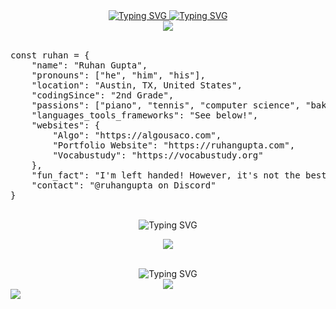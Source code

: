 <!--Are you looking at my README code? Hmm...-->
<div align="center">
  <a href="https://ruhangupta.com">
  <div>
  <img src="https://readme-typing-svg.demolab.com?font=Fira+Code&color=3D7CF7&duration=0.1&center=true&vCenter=true&repeat=false&width=435&lines=R+U+H+A+N+%7C+G+U+P+T+A" alt="Typing SVG" />
  <img src="https://readme-typing-svg.demolab.com?font=Fira+Code&duration=2500&color=3D7CF7&center=true&pause=100&vCenter=true&repeat=true&width=435&lines=I'm+a+developer...;I'm+a+student...;I'm+a+learner..." alt="Typing SVG" />
  </div>
  </a>
  <img src="http://github-profile-summary-cards.vercel.app/api/cards/profile-details?username=IMGROOT2&theme=transparent">
<!--   <img src="http://github-profile-summary-cards.vercel.app/api/cards/stats?username=IMGROOT2&theme=transparent"> -->
</div>
<br>
<pre>
const ruhan = {
    "name": "Ruhan Gupta",
    "pronouns": ["he", "him", "his"],
    "location": "Austin, TX, United States",
    "codingSince": "2nd Grade",
    "passions": ["piano", "tennis", "computer science", "baking", "poetry", "photography"],
    "languages_tools_frameworks": "See below!",
    "websites": {
        "Algo": "https://algousaco.com",
        "Portfolio Website": "https://ruhangupta.com",
        "Vocabustudy": "https://vocabustudy.org"
    },
    "fun_fact": "I'm left handed! However, it's not the best for playing the piano...",
    "contact": "@ruhangupta on Discord"
}
</pre>
<br>
<div align="center">
<img src="https://readme-typing-svg.demolab.com?font=Fira+Code&pause=1000&color=3D7CF7&center=true&vCenter=true&repeat=false&width=435&lines=%F0%9F%9B%A0%EF%B8%8F+Languages%2C+Frameworks%2C+and+Tools" alt="Typing SVG" />
</div>
<p align="center">
    <img src="https://skillicons.dev/icons?i=java,python,html,css,js,sass,pug,nodejs,vuejs,tailwind,firebase,github,git,vscode,idea,replit,atom,discord,vercel,vite&perline=5" />
</p>
<br>
<div align="center">
<img src="https://readme-typing-svg.demolab.com?font=Fira+Code&duration=3000&pause=500&color=3D7CF7&center=true&vCenter=true&repeat=true&width=435&lines=Contact+me!;%40ruhangupta+on+Discord" alt="Typing SVG" />
<a href="https://discordapp.com/users/698961308506390568">
	<div>
    <img src="https://skillicons.dev/icons?i=discord" />
	</div>
  </a>
</div>

<img src="https://hit.yhype.me/github/profile?user_id=116324098">
